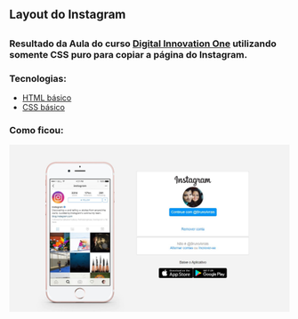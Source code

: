 <h2>Layout do Instagram<h2>
  
### Resultado da Aula do curso [Digital Innovation One](https://digitalinnovation.one/) utilizando somente CSS puro para copiar a página do Instagram. </h4>

### Tecnologias:

 * [HTML básico](https://www.w3schools.com/html/)
 * [CSS básico](https://developer.mozilla.org/pt-BR/docs/Web/CSS) 

<h3>Como ficou:</h3>

<img src="https://github.com/BrunoArrais/Instagram-login/blob/master/img/telafinal.jpg">
